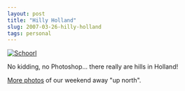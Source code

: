 ```yaml
---
layout: post
title: "Hilly Holland"
slug: 2007-03-26-hilly-holland
tags: personal
---
```


[![Schoorl](https://dl.dropbox.com/u/3579694/marionsmits.net/2007/03/p1020185.thumbnail.JPG)](https://dl.dropbox.com/u/3579694/marionsmits.net/2007/03/p1020185.JPG)

No kidding, no Photoshop… there really are hills in Holland!

[More photos](http://www.pbase.com/marion_smits/bergen) of our weekend away "up north".
